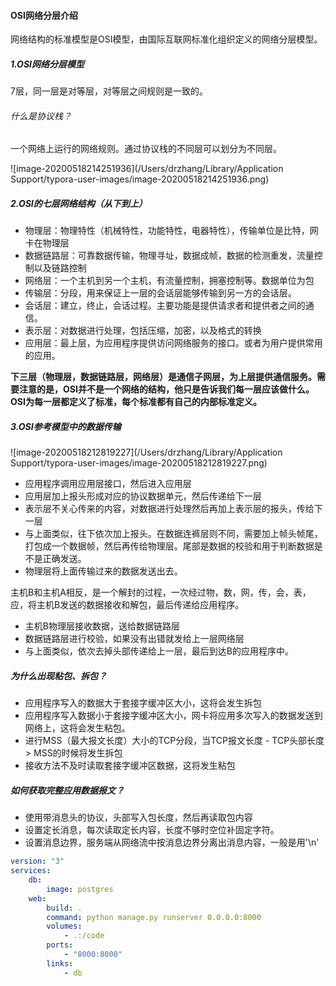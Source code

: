#### OSI网络分层介绍
网络结构的标准模型是OSI模型，由国际互联网标准化组织定义的网络分层模型。

##### 1.OSI网络分层模型
7层，同一层是对等层，对等层之间规则是一致的。
###### 什么是协议栈？
一个网络上运行的网络规则。通过协议栈的不同层可以划分为不同层。

![image-20200518214251936](/Users/drzhang/Library/Application Support/typora-user-images/image-20200518214251936.png)


##### 2.OSI的七层网络结构（从下到上）
* 物理层：物理特性（机械特性，功能特性，电器特性），传输单位是比特，网卡在物理层
* 数据链路层：可靠数据传输，物理寻址，数据成帧，数据的检测重发，流量控制以及链路控制
* 网络层：一个主机到另一个主机，有流量控制，拥塞控制等。数据单位为包
* 传输层：分段，用来保证上一层的会话层能够传输到另一方的会话层。
* 会话层：建立，终止，会话过程。主要功能是提供请求者和提供者之间的通信。
* 表示层：对数据进行处理，包括压缩，加密，以及格式的转换
* 应用层：最上层，为应用程序提供访问网络服务的接口。或者为用户提供常用的应用。

**下三层（物理层，数据链路层，网络层）是通信子网层，为上层提供通信服务。需要注意的是，OSI并不是一个网络的结构，他只是告诉我们每一层应该做什么。OSI为每一层都定义了标准，每个标准都有自己的内部标准定义。**

##### 3.OSI参考模型中的数据传输

![image-20200518212819227](/Users/drzhang/Library/Application Support/typora-user-images/image-20200518212819227.png)

* 应用程序调用应用层接口，然后进入应用层
* 应用层加上报头形成对应的协议数据单元，然后传递给下一层
* 表示层不关心传来的内容，对数据进行处理然后再加上表示层的报头，传给下一层
* 与上面类似，往下依次加上报头。在数据连裤层则不同，需要加上帧头帧尾，打包成一个数据帧，然后再传给物理层。尾部是数据的校验和用于判断数据是不是正确发送。
* 物理层将上面传输过来的数据发送出去。

主机B和主机A相反，是一个解封的过程，一次经过物，数，网，传，会，表，应，将主机B发送的数据接收和解包，最后传递给应用程序。

* 主机B物理层接收数据，送给数据链路层
* 数据链路层进行校验，如果没有出错就发给上一层网络层
* 与上面类似，依次去掉头部传递给上一层，最后到达B的应用程序中。









##### 为什么出现粘包、拆包？

* 应用程序写入的数据大于套接字缓冲区大小，这将会发生拆包
* 应用程序写入数据小于套接字缓冲区大小，网卡将应用多次写入的数据发送到网络上，这将会发生粘包。
* 进行MSS（最大报文长度）大小的TCP分段，当TCP报文长度 - TCP头部长度 > MSS的时候将发生拆包
* 接收方法不及时读取套接字缓冲区数据，这将发生粘包

##### 如何获取完整应用数据报文？

* 使用带消息头的协议，头部写入包长度，然后再读取包内容
* 设置定长消息，每次读取定长内容，长度不够时空位补固定字符。
* 设置消息边界，服务端从网络流中按消息边界分离出消息内容，一般是用'\n'

```yaml
version: "3"
services:
	db:
		image: postgres
	web:
		build: .
		command: python manage.py runserver 0.0.0.0:8000
		volumes:
			- .:/code
		ports:
			- "8000:8000"
		links:
			- db
```

